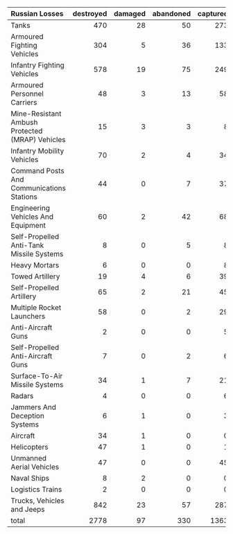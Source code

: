 | Russian Losses                                   |   destroyed |   damaged |   abandoned |   captured |   total |
|:-------------------------------------------------|------------:|----------:|------------:|-----------:|--------:|
| Tanks                                            |         470 |        28 |          50 |        273 |     821 |
| Armoured Fighting Vehicles                       |         304 |         5 |          36 |        133 |     478 |
| Infantry Fighting Vehicles                       |         578 |        19 |          75 |        249 |     921 |
| Armoured Personnel Carriers                      |          48 |         3 |          13 |         58 |     122 |
| Mine-Resistant Ambush Protected  (MRAP) Vehicles |          15 |         3 |           3 |          8 |      29 |
| Infantry Mobility Vehicles                       |          70 |         2 |           4 |         34 |     110 |
| Command Posts And Communications Stations        |          44 |         0 |           7 |         37 |      88 |
| Engineering Vehicles And Equipment               |          60 |         2 |          42 |         68 |     172 |
| Self-Propelled Anti-Tank Missile Systems         |           8 |         0 |           5 |          8 |      21 |
| Heavy Mortars                                    |           6 |         0 |           0 |          8 |      14 |
| Towed Artillery                                  |          19 |         4 |           6 |         39 |      68 |
| Self-Propelled Artillery                         |          65 |         2 |          21 |         45 |     133 |
| Multiple Rocket Launchers                        |          58 |         0 |           2 |         29 |      89 |
| Anti-Aircraft Guns                               |           2 |         0 |           0 |          5 |       7 |
| Self-Propelled Anti-Aircraft Guns                |           7 |         0 |           2 |          6 |      15 |
| Surface-To-Air Missile Systems                   |          34 |         1 |           7 |         21 |      63 |
| Radars                                           |           4 |         0 |           0 |          6 |      10 |
| Jammers And Deception Systems                    |           6 |         1 |           0 |          3 |      10 |
| Aircraft                                         |          34 |         1 |           0 |          0 |      35 |
| Helicopters                                      |          47 |         1 |           0 |          1 |      49 |
| Unmanned Aerial Vehicles                         |          47 |         0 |           0 |         45 |      92 |
| Naval Ships                                      |           8 |         2 |           0 |          0 |      10 |
| Logistics Trains                                 |           2 |         0 |           0 |          0 |       2 |
| Trucks, Vehicles and Jeeps                       |         842 |        23 |          57 |        287 |    1209 |
| total                                            |        2778 |        97 |         330 |       1363 |    4568 |